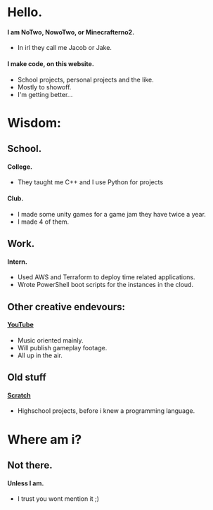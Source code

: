 # Hello.

#### I am NoTwo, NowoTwo, or Minecrafterno2.
- In irl they call me Jacob or Jake.

#### I make code, on this website.
- School projects, personal projects and the like.
- Mostly to showoff.
- I'm getting better...

# Wisdom:

## School.

#### College.
- They taught me C++ and I use Python for projects

#### Club.
- I made some unity games for a game jam they have twice a year.
- I made 4 of them.

## Work.

#### Intern.
- Used AWS and Terraform to deploy time related applications.
- Wrote PowerShell boot scripts for the instances in the cloud.

## Other creative endevours:
#### [YouTube](https://www.youtube.com/c/NoTwo)
- Music oriented mainly.
- Will publish gameplay footage.
- All up in the air.

## Old stuff
#### [Scratch](https://scratch.mit.edu/users/minecrafterno2/)
- Highschool projects, before i knew a programming language.

# Where am i?

## Not there.

#### Unless I am.
- I trust you wont mention it ;)
<!---
NowoTwo/NowoTwo is a ✨ special ✨ repository because its `README.md` (this file) appears on your GitHub profile.
You can click the Preview link to take a look at your changes.
--->
